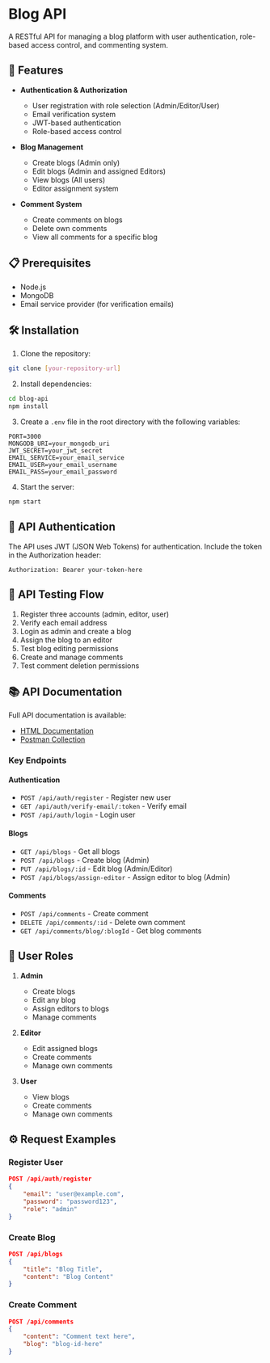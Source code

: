 # Blog API

A RESTful API for managing a blog platform with user authentication, role-based access control, and commenting system.

## 🚀 Features

- **Authentication & Authorization**
  - User registration with role selection (Admin/Editor/User)
  - Email verification system
  - JWT-based authentication
  - Role-based access control

- **Blog Management**
  - Create blogs (Admin only)
  - Edit blogs (Admin and assigned Editors)
  - View blogs (All users)
  - Editor assignment system

- **Comment System**
  - Create comments on blogs
  - Delete own comments
  - View all comments for a specific blog

## 📋 Prerequisites

- Node.js
- MongoDB
- Email service provider (for verification emails)

## 🛠️ Installation

1. Clone the repository:
```bash
git clone [your-repository-url]
```

2. Install dependencies:
```bash
cd blog-api
npm install
```

3. Create a `.env` file in the root directory with the following variables:
```env
PORT=3000
MONGODB_URI=your_mongodb_uri
JWT_SECRET=your_jwt_secret
EMAIL_SERVICE=your_email_service
EMAIL_USER=your_email_username
EMAIL_PASS=your_email_password
```

4. Start the server:
```bash
npm start
```

## 🔑 API Authentication

The API uses JWT (JSON Web Tokens) for authentication. Include the token in the Authorization header:
```
Authorization: Bearer your-token-here
```

## 🔄 API Testing Flow

1. Register three accounts (admin, editor, user)
2. Verify each email address
3. Login as admin and create a blog
4. Assign the blog to an editor
5. Test blog editing permissions
6. Create and manage comments
7. Test comment deletion permissions

## 📚 API Documentation

Full API documentation is available:
- [HTML Documentation](link-to-your-documentation)
- [Postman Collection](https://www.postman.com/satellite-specialist-9716583/workspace/appening-assignment-testing-collection/collection/33771149-b8cdd380-f5af-4df8-ad0c-f5f67ab9774c?action=share&source=copy-link&creator=33771149)

### Key Endpoints

#### Authentication
- `POST /api/auth/register` - Register new user
- `GET /api/auth/verify-email/:token` - Verify email
- `POST /api/auth/login` - Login user

#### Blogs
- `GET /api/blogs` - Get all blogs
- `POST /api/blogs` - Create blog (Admin)
- `PUT /api/blogs/:id` - Edit blog (Admin/Editor)
- `POST /api/blogs/assign-editor` - Assign editor to blog (Admin)

#### Comments
- `POST /api/comments` - Create comment
- `DELETE /api/comments/:id` - Delete own comment
- `GET /api/comments/blog/:blogId` - Get blog comments

## 👥 User Roles

1. **Admin**
   - Create blogs
   - Edit any blog
   - Assign editors to blogs
   - Manage comments

2. **Editor**
   - Edit assigned blogs
   - Create comments
   - Manage own comments

3. **User**
   - View blogs
   - Create comments
   - Manage own comments

## ⚙️ Request Examples

### Register User
```json
POST /api/auth/register
{
    "email": "user@example.com",
    "password": "password123",
    "role": "admin"
}
```

### Create Blog
```json
POST /api/blogs
{
    "title": "Blog Title",
    "content": "Blog Content"
}
```

### Create Comment
```json
POST /api/comments
{
    "content": "Comment text here",
    "blog": "blog-id-here"
}
```

